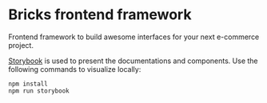 # Bricks frontend framework

Frontend framework to build awesome interfaces for your next e-commerce project.

[Storybook](https://storybook.js.org/) is used to present the documentations and components. Use the following commands to visualize locally:

```
npm install
npm run storybook
```
